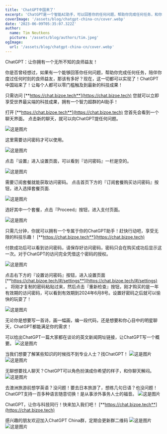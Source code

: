 ```yaml
---
title: 'ChatGPT中国来了'
excerpt: 'ChatGPT是一个智能AI助手，可以回答你的任何问题，帮助你完成任何任务，和你用任何语言聊天。要使用ChatGPT，你需要访问 https://chat.bizoe.tech 并订阅一个套餐来获取访问密码。然后你就可以享受世界上最尖端的科技成果，并和ChatGPT玩得开心。ChatGPT可以为你写摘要、诗歌、代码等等。它还可以扮演你最喜欢的明星或者教你外语。ChatGPT是你的博学而乐于助人的朋友，让你与科技同行。'
coverImage: '/assets/blog/chatgpt-china-cn/cover.webp'
date: '2023-06-09T05:35:07.322Z'
author:
  name: Tim Neutkens
  picture: '/assets/blog/authors/tim.jpeg'
ogImage:
  url: '/assets/blog/chatgpt-china-cn/cover.webp'
---
```


ChatGPT：让你拥有一个无所不知的良师益友！

你是否曾经想过，如果有一个能够回答你任何问题，帮助你完成任何任务，陪伴你度过任何时刻的良师益友，那该有多好？现在，这一切都可以实现了！ChatGPT中国站来了！让每个人都可以零门槛触及到最新的科技成果！

只需访问 [**https://chat.bizoe.tech**](https://chat.bizoe.tech) 您就可以立即享受世界最尖端的科技成果，拥有一个智力超群的AI助手！

打开 [**https://chat.bizoe.tech**](https://chat.bizoe.tech) 您首先会看到一个聊天界面。 点击新的聊天，就可以向ChatGPT提任何问题。

![这是图片](/assets/blog/chatgpt-china-cn/1.webp "Front Page")

这里需要访问密码才可以使用。

![这是图片](/assets/blog/chatgpt-china-cn/2.webp "Chat Page")

点击『设置』进入设置页面，可以看到『访问密码』一栏是空的。

![这是图片](/assets/blog/chatgpt-china-cn/3.webp "Settings Page")

需要订阅套餐就能获取访问密码。 点击首页下方的『订阅套餐购买访问密码』按钮，进入选择套餐页面.

![这是图片](/assets/blog/chatgpt-china-cn/4.webp "Payment Intent")

选好其中一个套餐，点击『Proceed』按钮，进入支付页面。 

![这是图片](/assets/blog/chatgpt-china-cn/5.webp "Payment Intent")

只需几分钟，你就可以拥有一个专属于你的ChatGPT助手！赶快行动吧，享受无限的科技乐趣！ [**https://chat.bizoe.tech**](https://chat.bizoe.tech)

付款成功后可以看到访问密码，请保存好访问密码，密码只会在购买成功后显示这一次。对于ChatGPT的访问完全凭借这个密码的授权。

![这是图片](/assets/blog/chatgpt-china-cn/8.webp "Payment Status")

点击右下方的『设置访问密码』按钮，进入设置页面 [**https://chat.bizoe.tech/#/settings**](https://chat.bizoe.tech/#/settings) 。 将刚才复制的密码粘贴过来，然后点击『重新检查』按钮，刚才购买的是一年有效期的访问密码，可以看到有效期到2024年6月8号。设置好密码之后就可以愉快的玩耍了！

![这是图片](/assets/blog/chatgpt-china-cn/6.webp "Payment Status")

无论你是想要写一首诗，画一幅画，编一段代码，还是想要和你心目中的明星聊天，ChatGPT都能满足你的需求！

可以给出ChatGPT一篇大家都在谈论的英文新闻网址链接，让ChatGPT写一个概要。 
![这是图片](/assets/blog/chatgpt-china-cn/7.webp "Summarize")

当我们想要了解某些知识的时候找不到专业人士？找ChatGPT！
![这是图片](/assets/blog/chatgpt-china-cn/10.webp "Summarize")
![这是图片](/assets/blog/chatgpt-china-cn/14.webp "Role Play Chat")

无聊想要找人聊天？ChatGPT可以角色扮演成你希望的样子，和你聊天解闷。
![这是图片](/assets/blog/chatgpt-china-cn/11.webp "Role Play Chat")

去澳洲旅游前想学英语？没问题！要去日本旅游了，想练几句日语？也没问题！ChatGPT支持一百多种语言随意切换！是从事涉外事务人士的福音。
![这是图片](/assets/blog/chatgpt-china-cn/13.webp "Role Play Chat")

ChatGPT，让你与科技同行！快来加入我们吧！ [**https://chat.bizoe.tech**](https://chat.bizoe.tech)

感兴趣的朋友欢迎加入ChatGPT China群，定期会更新群二维码
![这是图片](/assets/blog/chatgpt-china-cn/wechat-group.webp "wechat-group")
![这是图片](/assets/blog/chatgpt-china-cn/QQ.jpg "QQ")
